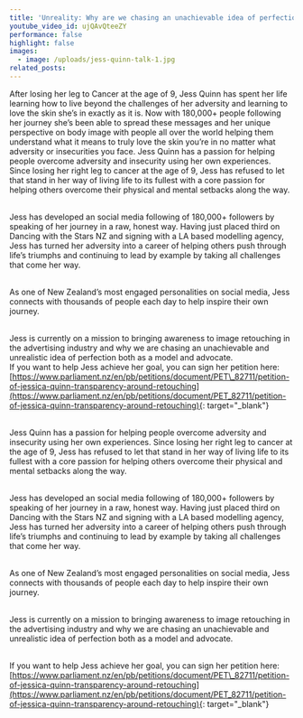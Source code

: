```yaml
---
title: 'Unreality: Why are we chasing an unachievable idea of perfection'
youtube_video_id: ujQAvQteeZY
performance: false
highlight: false
images:
  - image: /uploads/jess-quinn-talk-1.jpg
related_posts:
---
```


After losing her leg to Cancer at the age of 9, Jess Quinn has spent her life learning how to live beyond the challenges of her adversity and learning to love the skin she’s in exactly as it is. Now with 180,000+ people following her journey she’s been able to spread these messages and her unique perspective on body image with people all over the world helping them understand what it means to truly love the skin you’re in no matter what adversity or insecurities you face. Jess Quinn has a passion for helping people overcome adversity and insecurity using her own experiences. Since losing her right leg to cancer at the age of 9, Jess has refused to let that stand in her way of living life to its fullest with a core passion for helping others overcome their physical and mental setbacks along the way.

 <br>Jess has developed an social media following of 180,000+ followers by speaking of her journey in a raw, honest way. Having just placed third on Dancing with the Stars NZ and signing with a LA based modelling agency, Jess has turned her adversity into a career of helping others push through life’s triumphs and continuing to lead by example by taking all challenges that come her way.

<br>As one of New Zealand’s most engaged personalities on social media, Jess connects with thousands of people each day to help inspire their own journey.

<br>Jess is currently on a mission to bringing awareness to image retouching in the advertising industry and why we are chasing an unachievable and unrealistic idea of perfection both as a model and advocate.<br>If you want to help Jess achieve her goal, you can sign her petition here: [https://www.parliament.nz/en/pb/petitions/document/PET\_82711/petition-of-jessica-quinn-transparency-around-retouching](https://www.parliament.nz/en/pb/petitions/document/PET_82711/petition-of-jessica-quinn-transparency-around-retouching){: target="_blank"}

<br>Jess Quinn has a passion for helping people overcome adversity and insecurity using her own experiences. Since losing her right leg to cancer at the age of 9, Jess has refused to let that stand in her way of living life to its fullest with a core passion for helping others overcome their physical and mental setbacks along the way.

 <br>Jess has developed an social media following of 180,000+ followers by speaking of her journey in a raw, honest way. Having just placed third on Dancing with the Stars NZ and signing with a LA based modelling agency, Jess has turned her adversity into a career of helping others push through life’s triumphs and continuing to lead by example by taking all challenges that come her way.

<br>As one of New Zealand’s most engaged personalities on social media, Jess connects with thousands of people each day to help inspire their own journey.

<br>Jess is currently on a mission to bringing awareness to image retouching in the advertising industry and why we are chasing an unachievable and unrealistic idea of perfection both as a model and advocate.

<br>If you want to help Jess achieve her goal, you can sign her petition here: [https://www.parliament.nz/en/pb/petitions/document/PET\_82711/petition-of-jessica-quinn-transparency-around-retouching](https://www.parliament.nz/en/pb/petitions/document/PET_82711/petition-of-jessica-quinn-transparency-around-retouching){: target="_blank"}